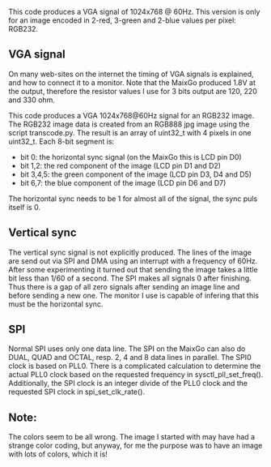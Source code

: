 This code produces a VGA signal of 1024x768 @ 60Hz. This version is only for an image encoded in 2-red, 3-green and 2-blue values per pixel: RGB232.

## VGA signal
On many web-sites on the internet the timing of VGA signals is explained, and how to connect it to a monitor.
Note that the MaixGo produced 1.8V at the output, therefore the resistor values I use for 3 bits output are 120, 220 and 330 ohm.

This code produces a VGA 1024x768@60Hz signal for an RGB232 image. The RGB232 image data is created from an RGB888 jpg image using the script transcode.py. The result is an array of uint32_t with 4 pixels in one uint32_t. Each 8-bit segment is: 
* bit 0: the horizontal sync signal (on the MaixGo this is LCD pin D0)
* bit 1,2: the red component of the image (LCD pin D1 and D2)
* bit 3,4,5: the green component of the image (LCD pin D3, D4 and D5)
* bit 6,7: the blue component of the image (LCD pin D6 and D7)

The horizontal sync needs to be 1 for almost all of the signal, the sync puls itself is 0.

## Vertical sync
The vertical sync signal is not explicitly produced. 
The lines of the image are send out via SPI and DMA using an interrupt with a frequency of 60Hz.
After some experimenting it turned out that sending the image takes a little bit less than 1/60 of a second.
The SPI makes all signals 0 after finishing. 
Thus there is a gap of all zero signals after sending an image line and before sending a new one.
The monitor I use is capable of infering that this must be the horizontal sync.

## SPI
Normal SPI uses only one data line. The SPI on the MaixGo can also do DUAL, QUAD and OCTAL, resp. 2, 4 and 8 data lines in parallel.
The SPI0 clock is based on PLL0. There is a complicated calculation to determine the actual PLL0 clock based on the 
requested frequency in sysctl_pll_set_freq(). Additionally, the SPI clock is an integer divide of the PLL0 clock
and the requested SPI clock in spi_set_clk_rate().

## Note:
The colors seem to be all wrong. The image I started with may have had a strange color coding, but anyway, for me the purpose was to have an image with lots of colors, which it is!
